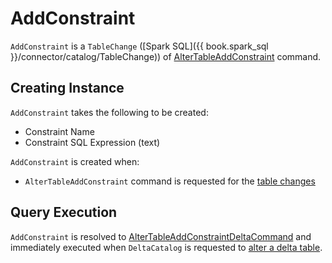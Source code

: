 # AddConstraint

`AddConstraint` is a `TableChange` ([Spark SQL]({{ book.spark_sql }}/connector/catalog/TableChange)) of [AlterTableAddConstraint](AlterTableAddConstraint.md) command.

## Creating Instance

`AddConstraint` takes the following to be created:

* <span id="constraintName"> Constraint Name
* <span id="expr"> Constraint SQL Expression (text)

`AddConstraint` is created when:

* `AlterTableAddConstraint` command is requested for the [table changes](AlterTableAddConstraint.md#changes)

## Query Execution

`AddConstraint` is resolved to [AlterTableAddConstraintDeltaCommand](../commands/alter/AlterTableAddConstraintDeltaCommand.md) and immediately executed when `DeltaCatalog` is requested to [alter a delta table](../DeltaCatalog.md#alterTable).
